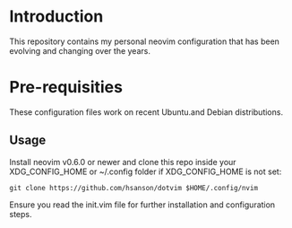 # Introduction

This repository contains my personal neovim configuration that has been evolving
and changing over the years.

# Pre-requisities

These configuration files work on recent Ubuntu.and Debian distributions.

## Usage

Install neovim v0.6.0 or newer and clone this repo inside your XDG\_CONFIG\_HOME or ~/.config folder if XDG\_CONFIG\_HOME is not set:

    git clone https://github.com/hsanson/dotvim $HOME/.config/nvim

Ensure you read the init.vim file for further installation and configuration steps.
